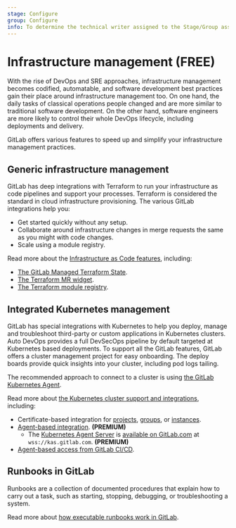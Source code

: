 ```yaml
---
stage: Configure
group: Configure
info: To determine the technical writer assigned to the Stage/Group associated with this page, see https://about.gitlab.com/handbook/engineering/ux/technical-writing/#assignments
---
```


# Infrastructure management **(FREE)**

With the rise of DevOps and SRE approaches, infrastructure management becomes codified,
automatable, and software development best practices gain their place around infrastructure
management too. On one hand, the daily tasks of classical operations people changed
and are more similar to traditional software development. On the other hand, software engineers
are more likely to control their whole DevOps lifecycle, including deployments and delivery.

GitLab offers various features to speed up and simplify your infrastructure management practices.

## Generic infrastructure management

GitLab has deep integrations with Terraform to run your infrastructure as code pipelines
and support your processes. Terraform is considered the standard in cloud infrastructure provisioning.
The various GitLab integrations help you:

- Get started quickly without any setup.
- Collaborate around infrastructure changes in merge requests the same as you might
  with code changes.
- Scale using a module registry.

Read more about the [Infrastructure as Code features](iac/index.md), including:

- [The GitLab Managed Terraform State](iac/terraform_state.md).
- [The Terraform MR widget](mr_integration.md).
- [The Terraform module registry](../packages/terraform_module_registry/index.md).

## Integrated Kubernetes management

GitLab has special integrations with Kubernetes to help you deploy, manage and troubleshoot
third-party or custom applications in Kubernetes clusters. Auto DevOps provides a full
DevSecOps pipeline by default targeted at Kubernetes based deployments. To support
all the GitLab features, GitLab offers a cluster management project for easy onboarding.
The deploy boards provide quick insights into your cluster, including pod logs tailing.

The recommended approach to connect to a cluster is using [the GitLab Kubernetes Agent](../clusters/agent/index.md).

Read more about [the Kubernetes cluster support and integrations](../project/clusters/index.md), including:

- Certificate-based integration for [projects](../project/clusters/index.md),
  [groups](../group/clusters/index.md), or [instances](../instance/clusters/index.md).
- [Agent-based integration](../clusters/agent/index.md). **(PREMIUM)**
  - The [Kubernetes Agent Server](../../administration/clusters/kas.md) is [available on GitLab.com](../clusters/agent/index.md#set-up-the-kubernetes-agent-server)
    at `wss://kas.gitlab.com`. **(PREMIUM)**
- [Agent-based access from GitLab CI/CD](../clusters/agent/ci_cd_tunnel.md).

## Runbooks in GitLab

Runbooks are a collection of documented procedures that explain how to carry out a task,
such as starting, stopping, debugging, or troubleshooting a system.

Read more about [how executable runbooks work in GitLab](../project/clusters/runbooks/index.md).
